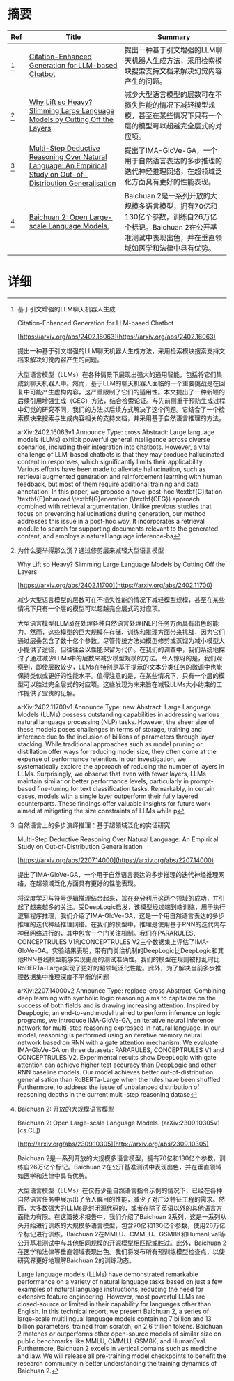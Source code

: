 # 摘要

| Ref | Title | Summary |
| --- | --- | --- |
| [^1] | [Citation-Enhanced Generation for LLM-based Chatbot](https://arxiv.org/abs/2402.16063) | 提出一种基于引文增强的LLM聊天机器人生成方法，采用检索模块搜索支持文档来解决幻觉内容产生的问题。 |
| [^2] | [Why Lift so Heavy? Slimming Large Language Models by Cutting Off the Layers](https://arxiv.org/abs/2402.11700) | 减少大型语言模型的层数可在不损失性能的情况下减轻模型规模，甚至在某些情况下只有一个层的模型可以超越完全层式的对应项。 |
| [^3] | [Multi-Step Deductive Reasoning Over Natural Language: An Empirical Study on Out-of-Distribution Generalisation](https://arxiv.org/abs/2207.14000) | 提出了IMA-GloVe-GA，一个用于自然语言表达的多步推理的迭代神经推理网络，在超领域泛化方面具有更好的性能表现。 |
| [^4] | [Baichuan 2: Open Large-scale Language Models.](http://arxiv.org/abs/2309.10305) | Baichuan 2是一系列开放的大规模多语言模型，拥有70亿和130亿个参数，训练自26万亿个标记。Baichuan 2在公开基准测试中表现出色，并在垂直领域如医学和法律中具有优势。 |

# 详细

[^1]: 基于引文增强的LLM聊天机器人生成

    Citation-Enhanced Generation for LLM-based Chatbot

    [https://arxiv.org/abs/2402.16063](https://arxiv.org/abs/2402.16063)

    提出一种基于引文增强的LLM聊天机器人生成方法，采用检索模块搜索支持文档来解决幻觉内容产生的问题。

    

    大型语言模型（LLMs）在各种情景下展现出强大的通用智能，包括将它们集成到聊天机器人中。然而，基于LLM的聊天机器人面临的一个重要挑战是在回复中可能产生虚构内容，这严重限制了它们的适用性。本文提出了一种新颖的后续引用增强生成（CEG）方法，结合检索论证。与先前侧重于预防生成过程中幻觉的研究不同，我们的方法以后续方式解决了这个问题。它结合了一个检索模块来搜索与生成内容相关的支持文档，并采用基于自然语言推理的方法。

    arXiv:2402.16063v1 Announce Type: cross  Abstract: Large language models (LLMs) exhibit powerful general intelligence across diverse scenarios, including their integration into chatbots. However, a vital challenge of LLM-based chatbots is that they may produce hallucinated content in responses, which significantly limits their applicability. Various efforts have been made to alleviate hallucination, such as retrieval augmented generation and reinforcement learning with human feedback, but most of them require additional training and data annotation. In this paper, we propose a novel post-hoc \textbf{C}itation-\textbf{E}nhanced \textbf{G}eneration (\textbf{CEG}) approach combined with retrieval argumentation. Unlike previous studies that focus on preventing hallucinations during generation, our method addresses this issue in a post-hoc way. It incorporates a retrieval module to search for supporting documents relevant to the generated content, and employs a natural language inference-ba
    
[^2]: 为什么要举得那么沉？通过修剪层来减轻大型语言模型

    Why Lift so Heavy? Slimming Large Language Models by Cutting Off the Layers

    [https://arxiv.org/abs/2402.11700](https://arxiv.org/abs/2402.11700)

    减少大型语言模型的层数可在不损失性能的情况下减轻模型规模，甚至在某些情况下只有一个层的模型可以超越完全层式的对应项。

    

    大型语言模型(LLMs)在处理各种自然语言处理(NLP)任务方面具有出色的能力。然而，这些模型的巨大规模在存储、训练和推理方面带来挑战，因为它们通过层叠包含了数十亿个参数。尽管传统方法如模型修剪或蒸馏为减小模型大小提供了途径，但往往会以性能保留为代价。在我们的调查中，我们系统地探讨了通过减少LLMs中的层数来减少模型规模的方法。令人惊讶的是，我们观察到，即使层数较少，LLMs在特别是基于提示的文本分类任务的微调中也能保持类似或更好的性能水平。值得注意的是，在某些情况下，只有一个层的模型可以胜过完全层式的对应项。这些发现为未来旨在减轻LLMs大小约束的工作提供了宝贵的见解。

    arXiv:2402.11700v1 Announce Type: new  Abstract: Large Language Models (LLMs) possess outstanding capabilities in addressing various natural language processing (NLP) tasks. However, the sheer size of these models poses challenges in terms of storage, training and inference due to the inclusion of billions of parameters through layer stacking. While traditional approaches such as model pruning or distillation offer ways for reducing model size, they often come at the expense of performance retention. In our investigation, we systematically explore the approach of reducing the number of layers in LLMs. Surprisingly, we observe that even with fewer layers, LLMs maintain similar or better performance levels, particularly in prompt-based fine-tuning for text classification tasks. Remarkably, in certain cases, models with a single layer outperform their fully layered counterparts. These findings offer valuable insights for future work aimed at mitigating the size constraints of LLMs while p
    
[^3]: 自然语言上的多步演绎推理：基于超领域泛化的实证研究

    Multi-Step Deductive Reasoning Over Natural Language: An Empirical Study on Out-of-Distribution Generalisation

    [https://arxiv.org/abs/2207.14000](https://arxiv.org/abs/2207.14000)

    提出了IMA-GloVe-GA，一个用于自然语言表达的多步推理的迭代神经推理网络，在超领域泛化方面具有更好的性能表现。

    

    将深度学习与符号逻辑推理结合起来，旨在充分利用这两个领域的成功，并引起了越来越多的关注。受DeepLogic启发，该模型经过端到端训练，用于执行逻辑程序推理，我们介绍了IMA-GloVe-GA，这是一个用自然语言表达的多步推理的迭代神经推理网络。在我们的模型中，推理是使用基于RNN的迭代内存神经网络进行的，其中包含一个门关注机制。我们在PARARULES、CONCEPTRULES V1和CONCEPTRULES V2三个数据集上评估了IMA-GloVe-GA。实验结果表明，带有门关注机制的DeepLogic比DeepLogic和其他RNN基线模型能够实现更高的测试准确性。我们的模型在规则被打乱时比RoBERTa-Large实现了更好的超领域泛化性能。此外，为了解决当前多步推理数据集中推理深度不平衡的问题

    arXiv:2207.14000v2 Announce Type: replace-cross  Abstract: Combining deep learning with symbolic logic reasoning aims to capitalize on the success of both fields and is drawing increasing attention. Inspired by DeepLogic, an end-to-end model trained to perform inference on logic programs, we introduce IMA-GloVe-GA, an iterative neural inference network for multi-step reasoning expressed in natural language. In our model, reasoning is performed using an iterative memory neural network based on RNN with a gate attention mechanism. We evaluate IMA-GloVe-GA on three datasets: PARARULES, CONCEPTRULES V1 and CONCEPTRULES V2. Experimental results show DeepLogic with gate attention can achieve higher test accuracy than DeepLogic and other RNN baseline models. Our model achieves better out-of-distribution generalisation than RoBERTa-Large when the rules have been shuffled. Furthermore, to address the issue of unbalanced distribution of reasoning depths in the current multi-step reasoning datase
    
[^4]: Baichuan 2: 开放的大规模语言模型

    Baichuan 2: Open Large-scale Language Models. (arXiv:2309.10305v1 [cs.CL])

    [http://arxiv.org/abs/2309.10305](http://arxiv.org/abs/2309.10305)

    Baichuan 2是一系列开放的大规模多语言模型，拥有70亿和130亿个参数，训练自26万亿个标记。Baichuan 2在公开基准测试中表现出色，并在垂直领域如医学和法律中具有优势。

    

    大型语言模型（LLMs）在仅有少量自然语言指令示例的情况下，已经在各种自然语言任务中展示出了令人瞩目的性能，减少了对广泛特征工程的需求。然而，大多数强大的LLMs是封闭源代码的，或者在除了英语以外的其他语言方面能力有限。在这篇技术报告中，我们介绍了Baichuan 2系列，这是一系列从头开始进行训练的大规模多语言模型，包含70亿和130亿个参数，使用26万亿个标记进行训练。Baichuan 2在MMLU、CMMLU、GSM8K和HumanEval等公开基准测试中与其他相同规模的开源模型相匹配或胜过。此外，Baichuan 2在医学和法律等垂直领域表现出色。我们将发布所有预训练模型检查点，以使研究界更好地理解Baichuan 2的训练动态。

    Large language models (LLMs) have demonstrated remarkable performance on a variety of natural language tasks based on just a few examples of natural language instructions, reducing the need for extensive feature engineering. However, most powerful LLMs are closed-source or limited in their capability for languages other than English. In this technical report, we present Baichuan 2, a series of large-scale multilingual language models containing 7 billion and 13 billion parameters, trained from scratch, on 2.6 trillion tokens. Baichuan 2 matches or outperforms other open-source models of similar size on public benchmarks like MMLU, CMMLU, GSM8K, and HumanEval. Furthermore, Baichuan 2 excels in vertical domains such as medicine and law. We will release all pre-training model checkpoints to benefit the research community in better understanding the training dynamics of Baichuan 2.
    

